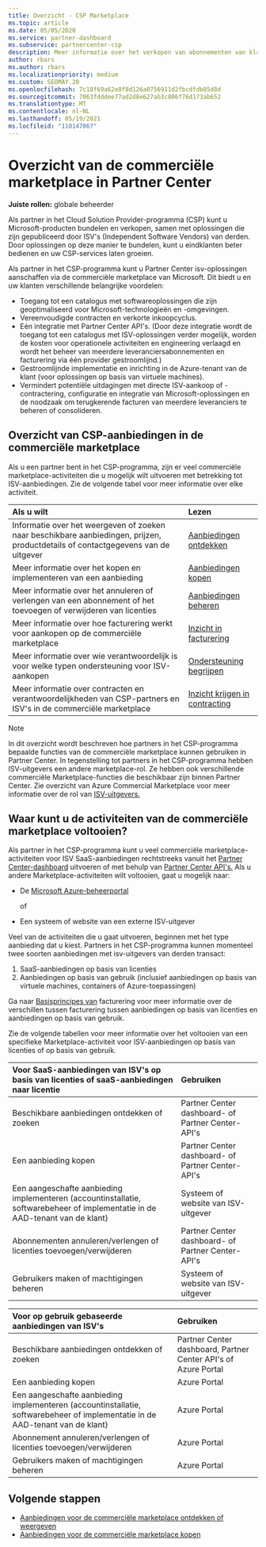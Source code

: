 ```yaml
---
title: Overzicht - CSP Marketplace
ms.topic: article
ms.date: 05/05/2020
ms.service: partner-dashboard
ms.subservice: partnercenter-csp
description: Meer informatie over het verkopen van abonnementen van klanten op SaaS-aanbiedingen (Software as a Service) van onafhankelijke softwareleveranciers (ISV's) in de marketplace.
author: rbars
ms.author: rbars
ms.localizationpriority: medium
ms.custom: SEOMAY.20
ms.openlocfilehash: 7c18f69a62e8f8d126a0756911d2fbcdfdb85d8d
ms.sourcegitcommit: 7063fdddee77ad2d8e627ab3c806f76d173ab652
ms.translationtype: MT
ms.contentlocale: nl-NL
ms.lasthandoff: 05/19/2021
ms.locfileid: "110147867"
---
```

# <a name="overview-of-the-commercial-marketplace-in-partner-center"></a>Overzicht van de commerciële marketplace in Partner Center

**Juiste rollen:** globale beheerder

Als partner in het Cloud Solution Provider-programma (CSP) kunt u Microsoft-producten bundelen en verkopen, samen met oplossingen die zijn gepubliceerd door ISV's (Independent Software Vendors) van derden. Door oplossingen op deze manier te bundelen, kunt u eindklanten beter bedienen en uw CSP-services laten groeien.

Als partner in het CSP-programma kunt u Partner Center isv-oplossingen aanschaffen via de commerciële marketplace van Microsoft. Dit biedt u en uw klanten verschillende belangrijke voordelen:

- Toegang tot een catalogus met softwareoplossingen die zijn geoptimaliseerd voor Microsoft-technologieën en -omgevingen.
- Vereenvoudigde contracten en verkorte inkoopcyclus.
- Eén integratie met Partner Center API's. (Door deze integratie wordt de toegang tot een catalogus met ISV-oplossingen verder mogelijk, worden de kosten voor operationele activiteiten en engineering verlaagd en wordt het beheer van meerdere leveranciersabonnementen en facturering via één provider gestroomlijnd.)
- Gestroomlijnde implementatie en inrichting in de Azure-tenant van de klant (voor oplossingen op basis van virtuele machines).
- Vermindert potentiële uitdagingen met directe ISV-aankoop of -contractering, configuratie en integratie van Microsoft-oplossingen en de noodzaak om terugkerende facturen van meerdere leveranciers te beheren of consolideren.

## <a name="overview-of-csp-offers-in-the-commercial-marketplace"></a>Overzicht van CSP-aanbiedingen in de commerciële marketplace

Als u een partner bent in het CSP-programma, zijn er veel commerciële marketplace-activiteiten die u mogelijk wilt uitvoeren met betrekking tot ISV-aanbiedingen. Zie de volgende tabel voor meer informatie over elke activiteit.

|**Als u wilt**  |**Lezen**   |
|:------------------------------------|:------------------|
|Informatie over het weergeven of zoeken naar beschikbare aanbiedingen, prijzen, productdetails of contactgegevens van de uitgever | [Aanbiedingen ontdekken](csp-commercial-marketplace-discover.md) | 
|Meer informatie over het kopen en implementeren van een aanbieding   | [Aanbiedingen kopen](csp-commercial-marketplace-purchase.md)   | 
|Meer informatie over het annuleren of verlengen van een abonnement of het toevoegen of verwijderen van licenties  | [Aanbiedingen beheren](csp-commercial-marketplace-manage.md) |
|Meer informatie over hoe facturering werkt voor aankopen op de commerciële marketplace | [Inzicht in facturering](csp-commercial-marketplace-billing.md) |
|Meer informatie over wie verantwoordelijk is voor welke typen ondersteuning voor ISV-aankopen | [Ondersteuning begrijpen](csp-commercial-marketplace-support.md) |
|Meer informatie over contracten en verantwoordelijkheden van CSP-partners en ISV's in de commerciële marketplace | [Inzicht krijgen in contracting](csp-commercial-marketplace-contracting.md) |

> [!NOTE]
> In dit overzicht wordt beschreven hoe partners in het CSP-programma bepaalde functies van de commerciële marketplace kunnen gebruiken in Partner Center. In tegenstelling tot partners in het CSP-programma hebben ISV-uitgevers een andere marketplace-rol. Ze hebben ook verschillende commerciële Marketplace-functies die beschikbaar zijn binnen Partner Center. Zie overzicht van Azure Commercial Marketplace voor meer informatie over de rol van [ISV-uitgevers.](/azure/marketplace/partner-center-portal/commercial-marketplace-overview)

## <a name="where-to-complete-commercial-marketplace-activities"></a>Waar kunt u de activiteiten van de commerciële marketplace voltooien?

Als partner in het CSP-programma kunt u veel commerciële marketplace-activiteiten voor ISV SaaS-aanbiedingen rechtstreeks vanuit het [Partner Center-dashboard](https://partner.microsoft.com/dashboard) uitvoeren of met behulp van [Partner Center API's.](/partner-center/develop/) Als u andere Marketplace-activiteiten wilt voltooien, gaat u mogelijk naar:

- De [Microsoft Azure-beheerportal](https://portal.azure.com/)

    of

- Een systeem of website van een externe ISV-uitgever

Veel van de activiteiten die u gaat uitvoeren, beginnen met het type aanbieding dat u kiest. Partners in het CSP-programma kunnen momenteel twee soorten aanbiedingen met isv-uitgevers van derden transact:

1. SaaS-aanbiedingen op basis van licenties  
2. Aanbiedingen op basis van gebruik (inclusief aanbiedingen op basis van virtuele machines, containers of Azure-toepassingen)

Ga naar [Basisprincipes van](billing-basics.md) facturering voor meer informatie over de verschillen tussen facturering tussen aanbiedingen op basis van licenties en aanbiedingen op basis van gebruik.  

Zie de volgende tabellen voor meer informatie over het voltooien van een specifieke Marketplace-activiteit voor ISV-aanbiedingen op basis van licenties of op basis van gebruik.

|**Voor SaaS-aanbiedingen van ISV's op basis van licenties of saaS-aanbiedingen naar licentie**  |**Gebruiken**  |
|:------------------------------------|:------------------|
|Beschikbare aanbiedingen ontdekken of zoeken  | Partner Center dashboard- of Partner Center-API's  |
|Een aanbieding kopen  | Partner Center dashboard- of Partner Center-API's  |
|Een aangeschafte aanbieding implementeren (accountinstallatie, softwarebeheer of implementatie in de AAD-tenant van de klant)  | Systeem of website van ISV-uitgever  |
|Abonnementen annuleren/verlengen of licenties toevoegen/verwijderen | Partner Center dashboard- of Partner Center-API's  |
|Gebruikers maken of machtigingen beheren  | Systeem of website van ISV-uitgever  |

|**Voor op gebruik gebaseerde aanbiedingen van ISV's**  |**Gebruiken**  |
|:------------------------------------|:------------------|
|Beschikbare aanbiedingen ontdekken of zoeken  | Partner Center dashboard, Partner Center API's of Azure Portal  |
|Een aanbieding kopen  | Azure Portal  |
|Een aangeschafte aanbieding implementeren (accountinstallatie, softwarebeheer of implementatie in de AAD-tenant van de klant)  | Azure Portal  |
|Abonnement annuleren/verlengen of licenties toevoegen/verwijderen | Azure Portal  |
|Gebruikers maken of machtigingen beheren  | Azure Portal  |

## <a name="next-steps"></a>Volgende stappen

- [Aanbiedingen voor de commerciële marketplace ontdekken of weergeven](csp-commercial-marketplace-discover.md)
- [Aanbiedingen voor de commerciële marketplace kopen](csp-commercial-marketplace-purchase.md)
